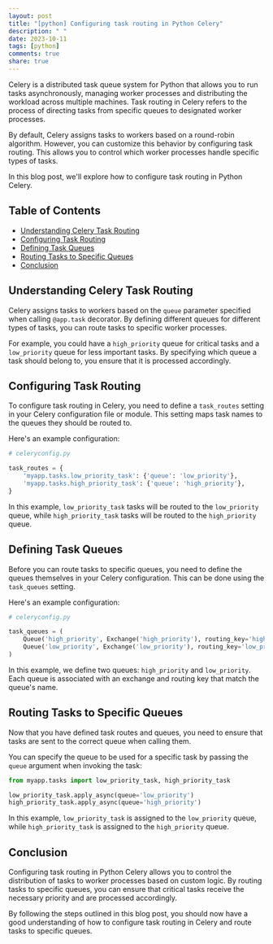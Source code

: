 ```yaml
---
layout: post
title: "[python] Configuring task routing in Python Celery"
description: " "
date: 2023-10-11
tags: [python]
comments: true
share: true
---
```


Celery is a distributed task queue system for Python that allows you to run tasks asynchronously, managing worker processes and distributing the workload across multiple machines. Task routing in Celery refers to the process of directing tasks from specific queues to designated worker processes.

By default, Celery assigns tasks to workers based on a round-robin algorithm. However, you can customize this behavior by configuring task routing. This allows you to control which worker processes handle specific types of tasks.

In this blog post, we'll explore how to configure task routing in Python Celery.

## Table of Contents
- [Understanding Celery Task Routing](#understanding-celery-task-routing)
- [Configuring Task Routing](#configuring-task-routing)
- [Defining Task Queues](#defining-task-queues)
- [Routing Tasks to Specific Queues](#routing-tasks-to-specific-queues)
- [Conclusion](#conclusion)

## Understanding Celery Task Routing

Celery assigns tasks to workers based on the `queue` parameter specified when calling `@app.task` decorator. By defining different queues for different types of tasks, you can route tasks to specific worker processes.

For example, you could have a `high_priority` queue for critical tasks and a `low_priority` queue for less important tasks. By specifying which queue a task should belong to, you ensure that it is processed accordingly.

## Configuring Task Routing

To configure task routing in Celery, you need to define a `task_routes` setting in your Celery configuration file or module. This setting maps task names to the queues they should be routed to.

Here's an example configuration:

```python
# celeryconfig.py

task_routes = {
    'myapp.tasks.low_priority_task': {'queue': 'low_priority'},
    'myapp.tasks.high_priority_task': {'queue': 'high_priority'},
}
```

In this example, `low_priority_task` tasks will be routed to the `low_priority` queue, while `high_priority_task` tasks will be routed to the `high_priority` queue.

## Defining Task Queues

Before you can route tasks to specific queues, you need to define the queues themselves in your Celery configuration. This can be done using the `task_queues` setting.

Here's an example configuration:

```python
# celeryconfig.py

task_queues = (
    Queue('high_priority', Exchange('high_priority'), routing_key='high_priority'),
    Queue('low_priority', Exchange('low_priority'), routing_key='low_priority'),
)
```

In this example, we define two queues: `high_priority` and `low_priority`. Each queue is associated with an exchange and routing key that match the queue's name.

## Routing Tasks to Specific Queues

Now that you have defined task routes and queues, you need to ensure that tasks are sent to the correct queue when calling them.

You can specify the queue to be used for a specific task by passing the `queue` argument when invoking the task:

```python
from myapp.tasks import low_priority_task, high_priority_task

low_priority_task.apply_async(queue='low_priority')
high_priority_task.apply_async(queue='high_priority')
```

In this example, `low_priority_task` is assigned to the `low_priority` queue, while `high_priority_task` is assigned to the `high_priority` queue.

## Conclusion

Configuring task routing in Python Celery allows you to control the distribution of tasks to worker processes based on custom logic. By routing tasks to specific queues, you can ensure that critical tasks receive the necessary priority and are processed accordingly.

By following the steps outlined in this blog post, you should now have a good understanding of how to configure task routing in Celery and route tasks to specific queues.